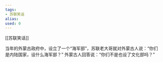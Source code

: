 ```yaml
---
tags: 
- 苏联笑话 
alias:
used: 0
---
```

[[苏联笑话]]


当年的外蒙古政府中，设立了一个“海军部”，苏联老大哥就对外蒙古人说：“你们是内陆国家，设什么海军部？”
外蒙古人回答说：“你们不是也设了文化部吗？” 
